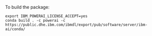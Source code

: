 To build the package:
```
export IBM_POWERAI_LICENSE_ACCEPT=yes
conda build . -c powerai -c https://public.dhe.ibm.com/ibmdl/export/pub/software/server/ibm-ai/conda/
```
